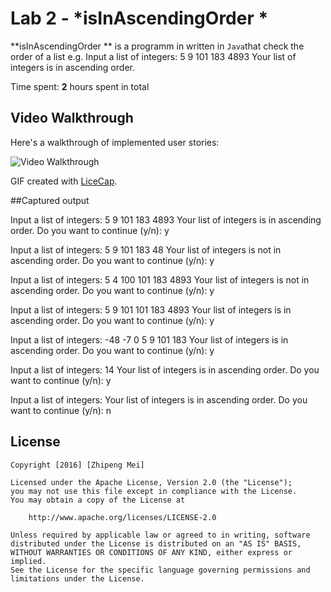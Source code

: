 # Lab 2 - *isInAscendingOrder *

**isInAscendingOrder ** is a programm in written in `Java`that check the order of a list 
e.g. Input a list of integers:  5  9  101  183  4893
     Your list of integers is in ascending order.
     
Time spent: **2** hours spent in total

## Video Walkthrough 

Here's a walkthrough of implemented user stories:

<img src='http://i.imgur.com/eu3Ryfq.gif' title='Video Walkthrough' width='' alt='Video Walkthrough' />

GIF created with [LiceCap](http://www.cockos.com/licecap/).

##Captured output

Input a list of integers:  5  9  101  183  4893
Your list of integers is in ascending order.
Do you want to continue (y/n):  y

Input a list of integers:  5  9  101  183  48
Your list of integers is not in ascending order.
Do you want to continue (y/n):  y

Input a list of integers:  5  4  100  101  183  4893
Your list of integers is not in ascending order.
Do you want to continue (y/n):  y

Input a list of integers:  5  9  101  101  183  4893
Your list of integers is in ascending order.
Do you want to continue (y/n):  y

Input a list of integers:  -48  -7  0  5  9  101  183
Your list of integers is in ascending order.
Do you want to continue (y/n):  y

Input a list of integers:  14
Your list of integers is in ascending order.
Do you want to continue (y/n):  y

Input a list of integers: 
Your list of integers is in ascending order.
Do you want to continue (y/n):  n


## License

    Copyright [2016] [Zhipeng Mei]

    Licensed under the Apache License, Version 2.0 (the "License");
    you may not use this file except in compliance with the License.
    You may obtain a copy of the License at

        http://www.apache.org/licenses/LICENSE-2.0

    Unless required by applicable law or agreed to in writing, software
    distributed under the License is distributed on an "AS IS" BASIS,
    WITHOUT WARRANTIES OR CONDITIONS OF ANY KIND, either express or implied.
    See the License for the specific language governing permissions and
    limitations under the License.
